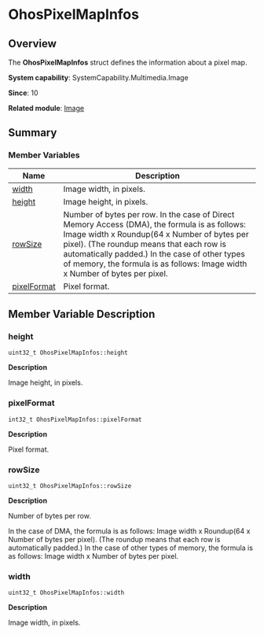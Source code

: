 # OhosPixelMapInfos


## Overview

The **OhosPixelMapInfos** struct defines the information about a pixel map.

**System capability**: SystemCapability.Multimedia.Image

**Since**: 10

**Related module**: [Image](image.md)


## Summary


### Member Variables

| Name| Description| 
| -------- | -------- |
| [width](#width) | Image width, in pixels.| 
| [height](#height) | Image height, in pixels.| 
| [rowSize](#rowsize) | Number of bytes per row. In the case of Direct Memory Access (DMA), the formula is as follows: Image width x Roundup(64 x Number of bytes per pixel). (The roundup means that each row is automatically padded.) In the case of other types of memory, the formula is as follows: Image width x Number of bytes per pixel.| 
| [pixelFormat](#pixelformat) | Pixel format.| 


## Member Variable Description


### height

```
uint32_t OhosPixelMapInfos::height
```

**Description**

Image height, in pixels.


### pixelFormat

```
int32_t OhosPixelMapInfos::pixelFormat
```

**Description**

Pixel format.


### rowSize

```
uint32_t OhosPixelMapInfos::rowSize
```

**Description**

Number of bytes per row.

In the case of DMA, the formula is as follows: Image width x Roundup(64 x Number of bytes per pixel). (The roundup means that each row is automatically padded.) In the case of other types of memory, the formula is as follows: Image width x Number of bytes per pixel.


### width

```
uint32_t OhosPixelMapInfos::width
```

**Description**

Image width, in pixels.
